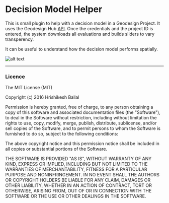 # Decision Model Helper
This is small plugin to help with a decision model in a Geodesign Project. It uses the Geodesign Hub [API](http://www.geodesignsupport.com/section/api/). Once the credentials and the project ID is entered, the system downloads all evaluations and builds sliders to vary transperency. 

It can be useful to understand how the decision model performs spatially. 

![alt text][logo]

[logo]: https://i.imgur.com/gLmvV1q.png "Geodesign Hub Desicion model"




---
### Licence
The MIT License (MIT)

Copyright (c) 2016 Hrishikesh Ballal

Permission is hereby granted, free of charge, to any person obtaining a copy
of this software and associated documentation files (the "Software"), to deal
in the Software without restriction, including without limitation the rights
to use, copy, modify, merge, publish, distribute, sublicense, and/or sell
copies of the Software, and to permit persons to whom the Software is
furnished to do so, subject to the following conditions:

The above copyright notice and this permission notice shall be included in all
copies or substantial portions of the Software.

THE SOFTWARE IS PROVIDED "AS IS", WITHOUT WARRANTY OF ANY KIND, EXPRESS OR
IMPLIED, INCLUDING BUT NOT LIMITED TO THE WARRANTIES OF MERCHANTABILITY,
FITNESS FOR A PARTICULAR PURPOSE AND NONINFRINGEMENT. IN NO EVENT SHALL THE
AUTHORS OR COPYRIGHT HOLDERS BE LIABLE FOR ANY CLAIM, DAMAGES OR OTHER
LIABILITY, WHETHER IN AN ACTION OF CONTRACT, TORT OR OTHERWISE, ARISING FROM,
OUT OF OR IN CONNECTION WITH THE SOFTWARE OR THE USE OR OTHER DEALINGS IN THE
SOFTWARE.
